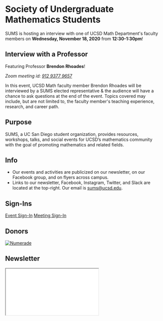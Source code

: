 # Society of Undergraduate Mathematics Students

<!-- Insert an `Announcement` component here when applicable -->
<Announcement>

SUMS is hosting an interview with one of UCSD Math Department's faculty members on **Wednesday, November 18, 2020** from **12:30-1:30pm**!

## Interview with a Professor

Featuring Professor **Brendon Rhoades**!

*Zoom meeting id: [912 9377 9657](https://ucsd.zoom.us/j/91293779657)*

In this event, UCSD Math faculty member Brendon Rhoades will be interviewed by a SUMS elected representative & the audience will have a chance to ask questions at the end of the event.
Topics covered may include, but are not limited to, the faculty member's teaching experience, research, and career path.

</Announcement>

## Purpose

SUMS, a UC San Diego student organization, provides resources, workshops, talks, and social events for UCSD’s mathematics community with the goal of promoting mathematics and related fields.

## Info

* Our events and activities are publicized on our newsletter, on our Facebook group, and on flyers across campus.
* Links to our newsletter, Facebook, Instagram, Twitter, and Slack are located at the top-right. Our email is [sums@ucsd.edu](mailto:sums@ucsd.edu).

## Sign-Ins

<a class="btn btn-primary btn-lg btn-block" rel="noopener noreferrer" href="./event-sign-in.html">Event Sign-In</a>
<a class="btn btn-secondary btn-lg btn-block" rel="noopener noreferrer" href="./meeting-sign-in.html">Meeting Sign-In</a>

## Donors

<a href="https://www.numerade.com/"><img class="donor" src="donors/numerade.png" alt="Numerade"></a>

## Newsletter

<iframe class="newsletter rounded" src="./newsletters/latest.html"></iframe>
